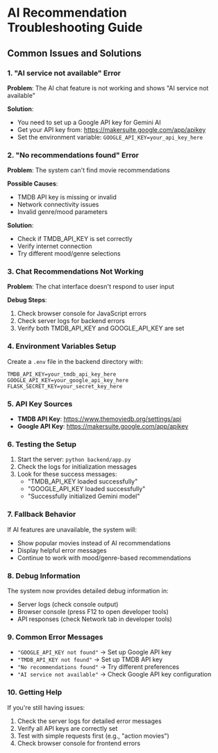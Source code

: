 # AI Recommendation Troubleshooting Guide

## Common Issues and Solutions

### 1. "AI service not available" Error

**Problem**: The AI chat feature is not working and shows "AI service not available"

**Solution**: 
- You need to set up a Google API key for Gemini AI
- Get your API key from: https://makersuite.google.com/app/apikey
- Set the environment variable: `GOOGLE_API_KEY=your_api_key_here`

### 2. "No recommendations found" Error

**Problem**: The system can't find movie recommendations

**Possible Causes**:
- TMDB API key is missing or invalid
- Network connectivity issues
- Invalid genre/mood parameters

**Solution**:
- Check if TMDB_API_KEY is set correctly
- Verify internet connection
- Try different mood/genre selections

### 3. Chat Recommendations Not Working

**Problem**: The chat interface doesn't respond to user input

**Debug Steps**:
1. Check browser console for JavaScript errors
2. Check server logs for backend errors
3. Verify both TMDB_API_KEY and GOOGLE_API_KEY are set

### 4. Environment Variables Setup

Create a `.env` file in the backend directory with:

```
TMDB_API_KEY=your_tmdb_api_key_here
GOOGLE_API_KEY=your_google_api_key_here
FLASK_SECRET_KEY=your_secret_key_here
```

### 5. API Key Sources

- **TMDB API Key**: https://www.themoviedb.org/settings/api
- **Google API Key**: https://makersuite.google.com/app/apikey

### 6. Testing the Setup

1. Start the server: `python backend/app.py`
2. Check the logs for initialization messages
3. Look for these success messages:
   - "TMDB_API_KEY loaded successfully"
   - "GOOGLE_API_KEY loaded successfully"
   - "Successfully initialized Gemini model"

### 7. Fallback Behavior

If AI features are unavailable, the system will:
- Show popular movies instead of AI recommendations
- Display helpful error messages
- Continue to work with mood/genre-based recommendations

### 8. Debug Information

The system now provides detailed debug information in:
- Server logs (check console output)
- Browser console (press F12 to open developer tools)
- API responses (check Network tab in developer tools)

### 9. Common Error Messages

- `"GOOGLE_API_KEY not found"` → Set up Google API key
- `"TMDB_API_KEY not found"` → Set up TMDB API key
- `"No recommendations found"` → Try different preferences
- `"AI service not available"` → Check Google API key configuration

### 10. Getting Help

If you're still having issues:
1. Check the server logs for detailed error messages
2. Verify all API keys are correctly set
3. Test with simple requests first (e.g., "action movies")
4. Check browser console for frontend errors 